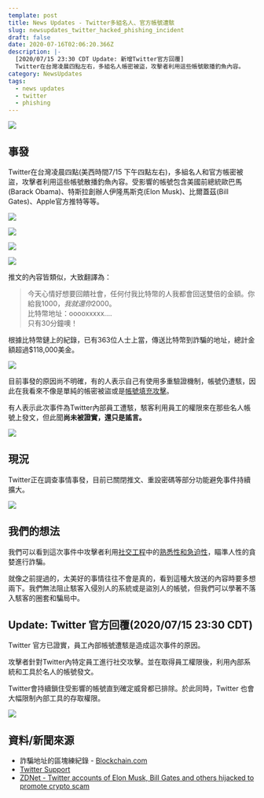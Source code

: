 ```yaml
---
template: post
title: News Updates - Twitter多組名人、官方帳號遭駭
slug: newsupdates_twitter_hacked_phishing_incident
draft: false
date: 2020-07-16T02:06:20.366Z
description: |-
  [2020/07/15 23:30 CDT Update: 新增Twitter官方回覆]  
  Twitter在台灣凌晨四點左右，多組名人帳密被盜，攻擊者利用這些帳號散播釣魚內容。
category: NewsUpdates
tags:
  - news updates
  - twitter
  - phishing
---
```

![](/media/twitter_cover.jpg)

## 事發

Twitter在台灣凌晨四點(美西時間7/15 下午四點左右)，多組名人和官方帳密被盜，攻擊者利用這些帳號散播釣魚內容。受影響的帳號包含美國前總統歐巴馬(Barack Obama)、特斯拉創辦人伊隆馬斯克(Elon Musk)、比爾蓋茲(Bill Gates)、Apple官方推特等等。

![](/media/twitter_hacked_obama.jpg)

![](/media/twitter_hacked_elon.jpg)

![](/media/twitter_billgates.jpg)

![](/media/twitter_hacked_apple.jpg)

推文的內容皆類似，大致翻譯為：

> 今天心情好想要回饋社會，任何付我比特幣的人我都會回送雙倍的金額。你給我$1000，我就還你$2000。 \
> 比特幣地址：ooooxxxxx.... \
> 只有30分鐘噢！

根據比特幣鏈上的紀錄，已有363位人士上當，傳送比特幣到詐騙的地址，總計金額超過$118,000美金。

![](/media/twitter_hacked_btcrecord.png)

目前事發的原因尚不明確，有的人表示自己有使用多重驗證機制，帳號仍遭駭，因此在我看來不像是單純的帳密被盜或是[帳號填充攻擊](posts/ep3-why-does-password-has-to-be-so-complicated/#帳密填充攻擊-credential-stuffing)。

有人表示此次事件為Twitter內部員工遭駭，駭客利用員工的權限來在那些名人帳號上發文，但此聞**尚未被證實，還只是謠言。**

![](/media/twitter_hacked_rumor.jpg)

## 現況

Twitter正在調查事情事發，目前已關閉推文、重設密碼等部分功能避免事件持續擴大。

![](/media/twitter_hacked_official.jpg)

## 我們的想法

我們可以看到這次事件中攻擊者利用[社交工程](/posts/ep5-the-greatest-vulnerability-is-you-and-me)中的[熟悉性和急迫性](/posts/ep5-the-greatest-vulnerability-is-you-and-me#%E7%A4%BE%E4%BA%A4%E5%B7%A5%E7%A8%8B%E7%9A%84%E6%94%BB%E6%93%8A%E5%88%87%E5%85%A5%E9%BB%9E)，瞄準人性的貪婪進行詐騙。

就像之前提過的，太美好的事情往往不會是真的，看到這種大放送的內容時要多想兩下。我們無法阻止駭客入侵別人的系統或是盜別人的帳號，但我們可以學著不落入駭客的圈套和騙局中。

## Update: Twitter 官方回覆(2020/07/15 23:30 CDT)

Twitter 官方已證實，員工內部帳號遭駭是造成這次事件的原因。

攻擊者針對Twitter內特定員工進行社交攻擊。並在取得員工權限後，利用內部系統和工具於名人的帳號發文。

Twitter會持續鎖住受影響的帳號直到確定威脅都已排除。於此同時，Twitter 也會大幅限制內部工具的存取權限。

![](/media/twitter_hacked_response.jpg)

## 資料/新聞來源

* 詐騙地址的區塊練紀錄 - [Blockchain.com](<* https://www.blockchain.com/btc/address/bc1qxy2kgdygjrsqtzq2n0yrf2493p83kkfjhx0wlh>) 
* [Twitter Support](https://twitter.com/TwitterSupport)
* [ZDNet - Twitter accounts of Elon Musk, Bill Gates and others hijacked to promote crypto scam](https://www.zdnet.com/article/twitter-accounts-of-elon-musk-bill-gates-and-others-hijacked-to-promote-crypto-scam/)